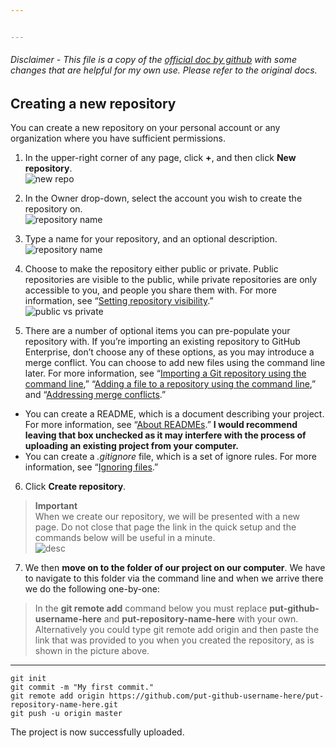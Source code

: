 ```yaml
---


---
```


<h6 id="disclaimer---this-file-is-a-copy-of-the--official-doc-by-github-with-some-changes-that-are-helpful-for-my-own-use.-please-refer-to-the-original-docs.">Disclaimer - This file is a copy of the  <a href="https://help.github.com/en/enterprise/2.14/user/articles/creating-a-new-repository">official doc by github</a> with some changes that are helpful for my own use. Please refer to the original docs.</h6>
<h2 id="creating-a-new-repository">Creating a new repository</h2>
<p>You can create a new repository on your personal account or any organization where you have sufficient permissions.</p>
<ol>
<li>
<p>In the upper-right corner of any page, click <strong>+</strong>, and then click <strong>New repository</strong>.<br>
<img src="https://github-images.s3.amazonaws.com/enterprise/2.14/assets/images/help/repository/repo-create.png" alt="new repo"></p>
</li>
<li>
<p>In the Owner drop-down, select the account you wish to create the repository on.<br>
<img src="https://github-images.s3.amazonaws.com/enterprise/2.14/assets/images/help/repository/create-repository-owner.png" alt="repository name"></p>
</li>
<li>
<p>Type a name for your repository, and an optional description.<br>
<img src="https://github-images.s3.amazonaws.com/enterprise/2.14/assets/images/help/repository/create-repository-name.png" alt="repository name"></p>
</li>
<li>
<p>Choose to make the repository either public or private. Public repositories are visible to the public, while private repositories are only accessible to you, and people you share them with. For more information, see “<a href="https://help.github.com/en/enterprise/2.14/user/articles/setting-repository-visibility">Setting repository visibility</a>.”<br>
<img src="https://github-images.s3.amazonaws.com/enterprise/2.14/assets/images/help/repository/create-repository-public-private.png" alt="public vs private"></p>
</li>
<li>
<p>There are a number of optional items you can pre-populate your repository with. If you’re importing an existing repository to GitHub Enterprise, don’t choose any of these options, as you may introduce a merge conflict. You can choose to add new files using the command line later. For more information, see “<a href="https://help.github.com/en/enterprise/2.14/user/articles/importing-a-git-repository-using-the-command-line">Importing a Git repository using the command line</a>,” “<a href="https://help.github.com/en/enterprise/2.14/user/articles/adding-a-file-to-a-repository-using-the-command-line">Adding a file to a repository using the command line</a>,” and “<a href="https://help.github.com/en/enterprise/2.14/user/articles/addressing-merge-conflicts">Addressing merge conflicts</a>.”</p>
</li>
</ol>
<ul>
<li>You can create a README, which is a document describing your project. For more information, see “<a href="https://help.github.com/en/enterprise/2.14/user/articles/about-readmes">About READMEs</a>.” <strong>I would recommend leaving that box unchecked as it may interfere with the process of uploading an existing project from your computer.</strong></li>
<li>You can create a  <em>.gitignore</em>  file, which is a set of ignore rules. For more information, see “<a href="https://help.github.com/en/enterprise/2.14/user/articles/ignoring-files">Ignoring files</a>.”</li>
</ul>
<ol start="6">
<li>Click <strong>Create repository</strong>.</li>
</ol>
<blockquote>
<p><strong>Important</strong><br>
When we create our repository, we will be presented with a new page. Do not close that page the link in the quick setup and the commands below will be useful in a minute.<br>
<img src="https://i.imgur.com/D4YEfoE.png" alt="desc"></p>
</blockquote>
<ol start="7">
<li>We then <strong>move on to the folder of our project on our computer</strong>. We have to navigate to this folder via the command line and when we arrive there we do the following one-by-one:</li>
</ol>
<blockquote>
<p>In the <strong>git remote add</strong> command below you must replace  <strong>put-github-username-here</strong> and <strong>put-repository-name-here</strong> with your own. Alternatively you could type git remote add origin and then paste the link that was provided to you when you created the repository, as is shown in the picture above.</p>
</blockquote>
<hr>
<pre><code>git init
git commit -m "My first commit."
git remote add origin https://github.com/put-github-username-here/put-repository-name-here.git
git push -u origin master
</code></pre>
<p>The project is now successfully uploaded.</p>

